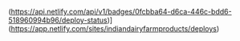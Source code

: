 (https://api.netlify.com/api/v1/badges/0fcbba64-d6ca-446c-bdd6-518960994b96/deploy-status)](https://app.netlify.com/sites/indiandairyfarmproducts/deploys)
